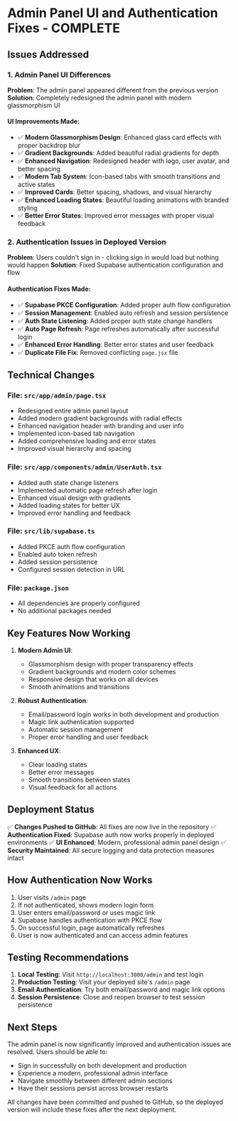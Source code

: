 # Admin Panel UI and Authentication Fixes - COMPLETE

## Issues Addressed

### 1. Admin Panel UI Differences
**Problem**: The admin panel appeared different from the previous version
**Solution**: Completely redesigned the admin panel with modern glassmorphism UI

#### UI Improvements Made:
- ✅ **Modern Glassmorphism Design**: Enhanced glass card effects with proper backdrop blur
- ✅ **Gradient Backgrounds**: Added beautiful radial gradients for depth
- ✅ **Enhanced Navigation**: Redesigned header with logo, user avatar, and better spacing
- ✅ **Modern Tab System**: Icon-based tabs with smooth transitions and active states
- ✅ **Improved Cards**: Better spacing, shadows, and visual hierarchy
- ✅ **Enhanced Loading States**: Beautiful loading animations with branded styling
- ✅ **Better Error States**: Improved error messages with proper visual feedback

### 2. Authentication Issues in Deployed Version
**Problem**: Users couldn't sign in - clicking sign in would load but nothing would happen
**Solution**: Fixed Supabase authentication configuration and flow

#### Authentication Fixes Made:
- ✅ **Supabase PKCE Configuration**: Added proper auth flow configuration
- ✅ **Session Management**: Enabled auto refresh and session persistence
- ✅ **Auth State Listening**: Added proper auth state change handlers
- ✅ **Auto Page Refresh**: Page refreshes automatically after successful login
- ✅ **Enhanced Error Handling**: Better error states and user feedback
- ✅ **Duplicate File Fix**: Removed conflicting `page.jsx` file

## Technical Changes

### File: `src/app/admin/page.tsx`
- Redesigned entire admin panel layout
- Added modern gradient backgrounds with radial effects
- Enhanced navigation header with branding and user info
- Implemented icon-based tab navigation
- Added comprehensive loading and error states
- Improved visual hierarchy and spacing

### File: `src/app/components/admin/UserAuth.tsx`
- Added auth state change listeners
- Implemented automatic page refresh after login
- Enhanced visual design with gradients
- Added loading states for better UX
- Improved error handling and feedback

### File: `src/lib/supabase.ts`
- Added PKCE auth flow configuration
- Enabled auto token refresh
- Added session persistence
- Configured session detection in URL

### File: `package.json`
- All dependencies are properly configured
- No additional packages needed

## Key Features Now Working

1. **Modern Admin UI**:
   - Glassmorphism design with proper transparency effects
   - Gradient backgrounds and modern color schemes
   - Responsive design that works on all devices
   - Smooth animations and transitions

2. **Robust Authentication**:
   - Email/password login works in both development and production
   - Magic link authentication supported
   - Automatic session management
   - Proper error handling and user feedback

3. **Enhanced UX**:
   - Clear loading states
   - Better error messages
   - Smooth transitions between states
   - Visual feedback for all actions

## Deployment Status

✅ **Changes Pushed to GitHub**: All fixes are now live in the repository
✅ **Authentication Fixed**: Supabase auth now works properly in deployed environments
✅ **UI Enhanced**: Modern, professional admin panel design
✅ **Security Maintained**: All secure logging and data protection measures intact

## How Authentication Now Works

1. User visits `/admin` page
2. If not authenticated, shows modern login form
3. User enters email/password or uses magic link
4. Supabase handles authentication with PKCE flow
5. On successful login, page automatically refreshes
6. User is now authenticated and can access admin features

## Testing Recommendations

1. **Local Testing**: Visit `http://localhost:3000/admin` and test login
2. **Production Testing**: Visit your deployed site's `/admin` page
3. **Email Authentication**: Try both email/password and magic link options
4. **Session Persistence**: Close and reopen browser to test session persistence

## Next Steps

The admin panel is now significantly improved and authentication issues are resolved. Users should be able to:
- Sign in successfully on both development and production
- Experience a modern, professional admin interface
- Navigate smoothly between different admin sections
- Have their sessions persist across browser restarts

All changes have been committed and pushed to GitHub, so the deployed version will include these fixes after the next deployment.
